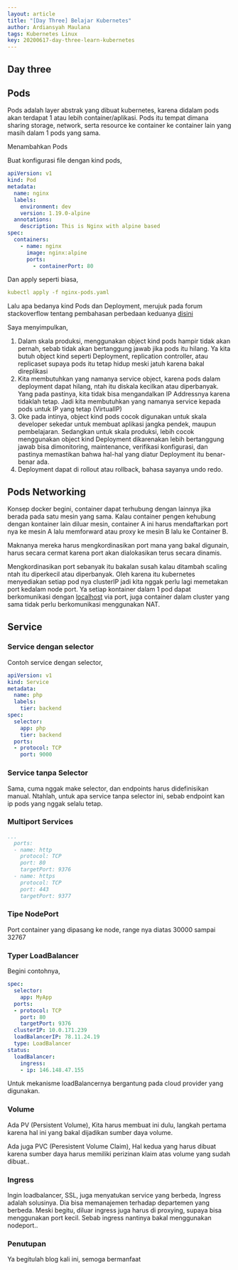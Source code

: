 ```yaml
---
layout: article
title: "[Day Three] Belajar Kubernetes"
author: Ardiansyah Maulana
tags: Kubernetes Linux
key: 20200617-day-three-learn-kubernetes
---
```

## Day three
## Pods

Pods adalah layer abstrak yang dibuat kubernetes, karena didalam pods akan terdapat 1 atau lebih container/aplikasi. Pods itu tempat dimana sharing storage, network, serta resource ke container ke container lain yang masih dalam 1 pods yang sama.

Menambahkan Pods

Buat konfigurasi file dengan kind pods,

```yaml
apiVersion: v1
kind: Pod
metadata:
  name: nginx
  labels:
    environment: dev
    version: 1.19.0-alpine
  annotations:
    description: This is Nginx with alpine based
spec:
  containers:
    - name: nginx
      image: nginx:alpine
      ports:
        - containerPort: 80
```

Dan apply seperti biasa,

```yaml
kubectl apply -f nginx-pods.yaml
```

Lalu apa bedanya kind Pods dan Deployment, merujuk pada forum stackoverflow tentang pembahasan perbedaan keduanya [disini](https://stackoverflow.com/questions/41325087/what-is-the-difference-between-a-pod-and-a-deployment)

Saya menyimpulkan,

1. Dalam skala produksi, menggunakan object kind pods hampir tidak akan pernah, sebab tidak akan bertanggung jawab jika pods itu hilang. Ya kita butuh object kind seperti Deployment, replication controller, atau replicaset supaya pods itu tetap hidup meski jatuh karena bakal direplikasi
2. Kita membutuhkan yang namanya service object, karena pods dalam deployment dapat hilang, ntah itu diskala kecilkan atau diperbanyak. Yang pada pastinya, kita tidak bisa mengandalkan IP Addressnya karena tidaklah tetap. Jadi kita membutuhkan yang namanya service kepada pods untuk IP yang tetap (VirtualIP)
3. Oke pada intinya, object kind pods cocok digunakan untuk skala developer sekedar untuk membuat aplikasi jangka pendek, maupun pembelajaran. Sedangkan untuk skala produksi, lebih cocok menggunakan object kind Deployment dikarenakan lebih bertanggung jawab bisa dimonitoring, maintenance, verifikasi konfigurasi, dan pastinya memastikan bahwa hal-hal yang diatur Deployment itu benar-benar ada.
4. Deployment dapat di rollout atau rollback, bahasa sayanya undo redo.

## Pods Networking

Konsep docker begini, container dapat terhubung dengan lainnya jika berada pada satu mesin yang sama. Kalau container pengen kehubung dengan kontainer lain diluar mesin, container A ini harus mendaftarkan port nya ke mesin A lalu memforward atau proxy ke mesin B lalu ke Container B.

Maknanya mereka harus mengkordinasikan port mana yang bakal digunain, harus secara cermat karena port akan dialokasikan terus secara dinamis.

Mengkordinasikan port sebanyak itu bakalan susah kalau ditambah scaling ntah itu diperkecil atau diperbanyak. Oleh karena itu kubernetes menyediakan setiap pod nya clusterIP jadi kita nggak perlu lagi memetakan port kedalam node port. Ya setiap kontainer dalam 1 pod dapat berkomunikasi dengan [localhost](http://localhost) via port, juga container dalam cluster yang sama tidak perlu berkomunikasi menggunakan NAT.

## Service

### Service dengan selector

Contoh service dengan selector,

```yaml
apiVersion: v1
kind: Service
metadata:
  name: php
  labels:
    tier: backend
spec:
  selector:
    app: php
    tier: backend
  ports:
  - protocol: TCP
    port: 9000
```

### Service tanpa Selector

Sama, cuma nggak make selector, dan endpoints harus didefinisikan manual. Ntahlah, untuk apa service tanpa selector ini, sebab endpoint kan ip pods yang nggak selalu tetap.

### Multiport Services

```yaml
...
  ports:
  - name: http
    protocol: TCP
    port: 80
    targetPort: 9376
  - name: https
    protocol: TCP
    port: 443
    targetPort: 9377
```

### Tipe NodePort

Port container yang dipasang ke node, range nya diatas 30000 sampai 32767

### Typer LoadBalancer

Begini contohnya,

```yaml
spec:
  selector:
    app: MyApp
  ports:
  - protocol: TCP
    port: 80
    targetPort: 9376
  clusterIP: 10.0.171.239
  loadBalancerIP: 78.11.24.19
  type: LoadBalancer
status:
  loadBalancer:
    ingress:
    - ip: 146.148.47.155
```

Untuk mekanisme loadBalancernya bergantung pada cloud provider yang digunakan.

### Volume

Ada PV (Persistent Volume), Kita harus membuat ini dulu, langkah pertama karena hal ini yang bakal dijadikan sumber daya volume.

Ada juga PVC (Peresistent Volume Claim), Hal kedua yang harus dibuat karena sumber daya harus memiliki perizinan klaim atas volume yang sudah dibuat..

### Ingress

Ingin loadbalancer, SSL, juga menyatukan service yang berbeda, Ingress adalah solusinya. Dia bisa memanajemen terhadap departemen yang berbeda. Meski begitu, diluar ingress juga harus di proxying, supaya bisa menggunakan port kecil. Sebab ingress nantinya bakal menggunakan nodeport..

### Penutupan

Ya begitulah blog kali ini, semoga bermanfaat
